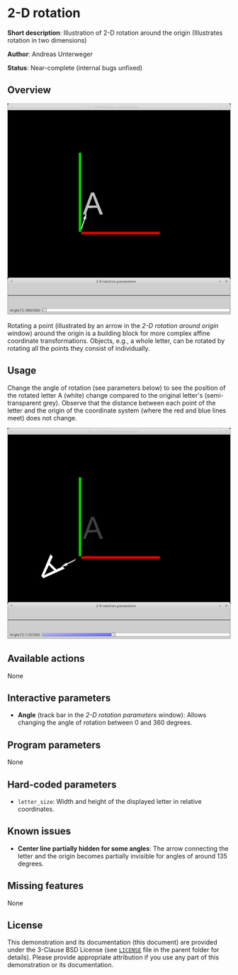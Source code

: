 2-D rotation
============

**Short description**: Illustration of 2-D rotation around the origin (Illustrates rotation in two dimensions)

**Author**: Andreas Unterweger

**Status**: Near-complete (internal bugs unfixed)

Overview
--------

![Screenshot](../screenshots/rotation2d.png)

Rotating a point (illustrated by an arrow in the *2-D rotation around origin* window) around the origin is a building block for more complex affine coordinate transformations. Objects, e.g., a whole letter, can be rotated by rotating all the points they consist of individually.

Usage
-----

Change the angle of rotation (see parameters below) to see the position of the rotated letter A (white) change compared to the original letter's (semi-transparent grey). Observe that the distance between each point of the letter and the origin of the coordinate system (where the red and blue lines meet) does not change.

![Screenshot after rotating the letter around the origin](../screenshots/rotation2d_135.png)

Available actions
-----------------

None

Interactive parameters
----------------------

* **Angle** (track bar in the *2-D rotation parameters* window): Allows changing the angle of rotation between 0 and 360 degrees.

Program parameters
------------------

None

Hard-coded parameters
---------------------

* `letter_size`: Width and height of the displayed letter in relative coordinates.

Known issues
------------

* **Center line partially hidden for some angles**: The arrow connecting the letter and the origin becomes partially invisible for angles of around 135 degrees.

Missing features
----------------

None

License
-------

This demonstration and its documentation (this document) are provided under the 3-Clause BSD License (see [`LICENSE`](../LICENSE) file in the parent folder for details). Please provide appropriate attribution if you use any part of this demonstration or its documentation.